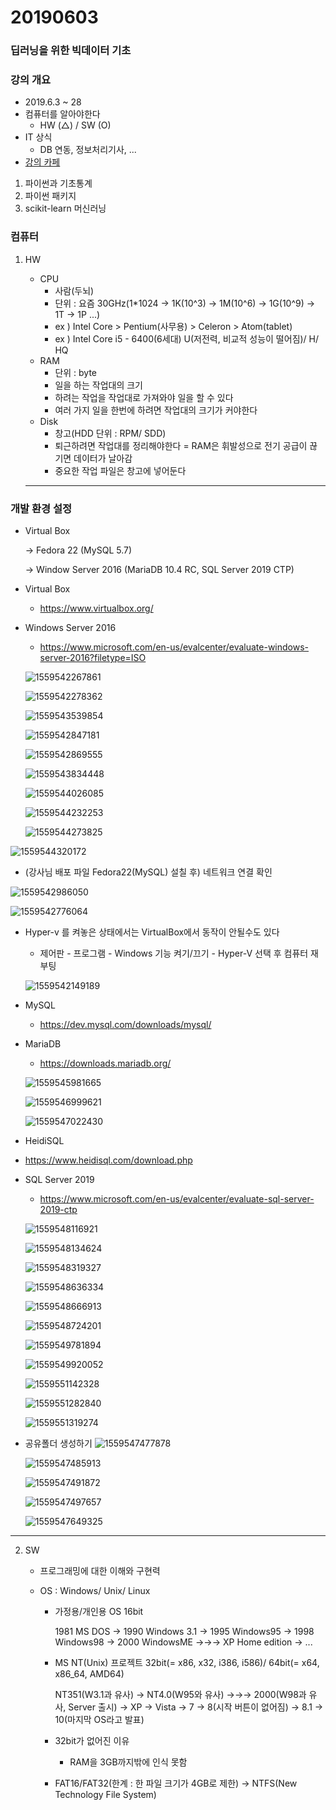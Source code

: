 # 20190603

### 딥러닝을 위한 빅데이터 기초

### 강의 개요

* 2019.6.3 ~ 28
* 컴퓨터를 알아야한다
  * HW (△) / SW (O)
* IT 상식
  * DB 연동, 정보처리기사, ...
* [강의 카페](<https://cafe.naver.com/python5>)

1. 파이썬과 기초통계
2. 파이썬 패키지
3. scikit-learn 머신러닝



### 컴퓨터

1. HW 

   * CPU 
     - 사람(두뇌) 
     - 단위 : 요즘 30GHz(1*1024  → 1K(10^3) → 1M(10^6)  → 1G(10^9)  → 1T  → 1P ...)
     - ex ) Intel Core  > Pentium(사무용)  > Celeron   > Atom(tablet)
     - ex ) Intel Core i5 - 6400(6세대) U(저전력, 비교적 성능이 떨어짐)/ H/ HQ
   * RAM 
     * 단위 : byte
     * 일을 하는 작업대의 크기 
     * 하려는 작업을 작업대로 가져와야 일을 할 수 있다
     * 여러 가지 일을 한번에 하려면 작업대의 크기가 커야한다
   * Disk
     * 창고(HDD  단위 : RPM/ SDD)
     * 퇴근하려면 작업대를 정리해야한다 = RAM은 휘발성으로 전기 공급이 끊기면 데이터가 날아감
     * 중요한 작업 파일은 창고에 넣어둔다 

   

   ---

   
   
### 개발 환경 설정

* Virtual Box 

  → Fedora 22 (MySQL 5.7)

  → Window Server 2016 (MariaDB 10.4 RC, SQL Server 2019 CTP)

  

* Virtual Box
   * <https://www.virtualbox.org/> 



* Windows Server 2016
     * https://www.microsoft.com/en-us/evalcenter/evaluate-windows-server-2016?filetype=ISO

   ![1559542267861](.\20190603\1559542267861.png)

   ![1559542278362](.\20190603\1559542278362.png)

   ![1559543539854](.\20190603\1559543539854.png)

   ![1559542847181](.\20190603\1559542847181.png)

   ![1559542869555](.\20190603\1559542869555.png)

   ![1559543834448](.\20190603\1559543834448.png)

   ![1559544026085](.\20190603\1559544026085.png)

   ![1559544232253](.\20190603\1559544232253.png)

   ![1559544273825](.\20190603\1559544273825.png)

![1559544320172](.\20190603\1559544320172.png)



* (강사님 배포 파일 Fedora22(MySQL) 설칠 후) 네트워크 연결 확인
  

![1559542986050](.\20190603\1559542986050.png)

![1559542776064](.\20190603\1559542776064.png)



- Hyper-v 를 켜놓은 상태에서는 VirtualBox에서 동작이 안될수도 있다
     - 제어판 - 프로그램 - Windows 기능 켜기/끄기 - Hyper-V 선택 후 컴퓨터 재부팅

   ![1559542149189](.\20190603\1559542149189.png)

   

* MySQL
  * <https://dev.mysql.com/downloads/mysql/>



* MariaDB
  * <https://downloads.mariadb.org/>
  
   ![1559545981665](.\20190603\1559545981665.png)
  
   ![1559546999621](.\20190603\1559546999621.png)
  
   ![1559547022430](.\20190603\1559547022430.png)
  
  
  
* HeidiSQL
	
* <https://www.heidisql.com/download.php>



* SQL Server 2019
  * <https://www.microsoft.com/en-us/evalcenter/evaluate-sql-server-2019-ctp>
  
   ![1559548116921](.\20190603\1559548116921.png)
  
   ![1559548134624](.\20190603\1559548134624.png)
  
   ![1559548319327](.\20190603\1559548319327.png)
  
   ![1559548636334](.\20190603\1559548636334.png)
  
   ![1559548666913](.\20190603\1559548666913.png)
  
   ![1559548724201](.\20190603\1559548724201.png)
  
   ![1559549781894](.\20190603\1559549781894.png)
  
   ![1559549920052](.\20190603\1559549920052.png)
  
   ![1559551142328](.\20190603\1559551142328.png)
  
   ![1559551282840](.\20190603\1559551282840.png)
  
   ![1559551319274](.\20190603\1559551319274.png)
  
  
  
* 공유폴더 생성하기
   ![1559547477878](.\20190603\1559547477878.png)
   
   ![1559547485913](.\20190603\1559547485913.png)
   
   ![1559547491872](.\20190603\1559547491872.png)
   
   ![1559547497657](.\20190603\1559547497657.png)
   
   ![1559547649325](.\20190603\1559547649325.png)

----

2. SW
   
   * 프로그래밍에 대한 이해와 구현력
   
   * OS : Windows/ Unix/ Linux
   
     - 가정용/개인용 OS 16bit
   
       1981 MS DOS → 1990 Windows 3.1 → 1995 Windows95 → 1998 Windows98 → 2000 WindowsME →→→ XP Home edition → ...
   
       
   
     - MS NT(Unix) 프로젝트 32bit(= x86, x32, i386, i586)/ 64bit(= x64, x86_64, AMD64)
   
       NT351(W3.1과 유사) → NT4.0(W95와 유사) →→→ 2000(W98과 유사, Server 출시) → XP → Vista → 7 → 8(시작 버튼이 없어짐) → 8.1 → 10(마지막 OS라고 발표)
   
       
   
     - 32bit가 없어진 이유
   
       - RAM을 3GB까지밖에 인식 못함
       
       
     
     - FAT16/FAT32(한계 : 한 파일 크기가 4GB로 제한) → NTFS(New Technology File System)
